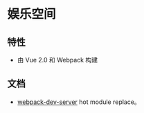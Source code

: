# 娱乐空间
## 特性
* 由 Vue 2.0 和 Webpack 构建

## 文档
* [webpack-dev-server](https://webpack.github.io/docs/webpack-dev-server.html) hot module replace。